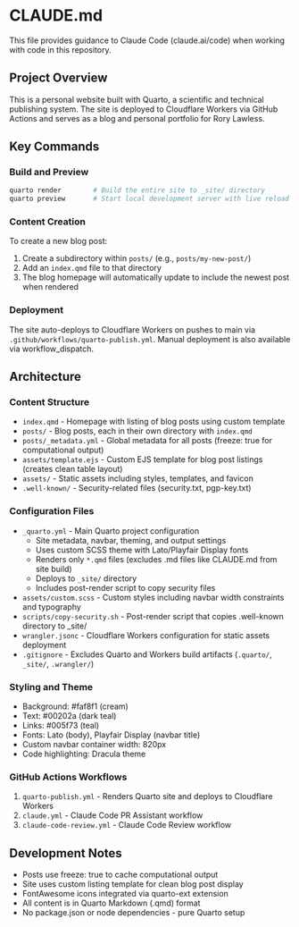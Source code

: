 # CLAUDE.md

This file provides guidance to Claude Code (claude.ai/code) when working with code in this repository.

## Project Overview

This is a personal website built with Quarto, a scientific and technical publishing system. The site is deployed to Cloudflare Workers via GitHub Actions and serves as a blog and personal portfolio for Rory Lawless.

## Key Commands

### Build and Preview
```bash
quarto render        # Build the entire site to _site/ directory
quarto preview       # Start local development server with live reload
```

### Content Creation
To create a new blog post:
1. Create a subdirectory within `posts/` (e.g., `posts/my-new-post/`)
2. Add an `index.qmd` file to that directory
3. The blog homepage will automatically update to include the newest post when rendered

### Deployment
The site auto-deploys to Cloudflare Workers on pushes to main via `.github/workflows/quarto-publish.yml`. Manual deployment is also available via workflow_dispatch.

## Architecture

### Content Structure
- `index.qmd` - Homepage with listing of blog posts using custom template
- `posts/` - Blog posts, each in their own directory with `index.qmd`
- `posts/_metadata.yml` - Global metadata for all posts (freeze: true for computational output)
- `assets/template.ejs` - Custom EJS template for blog post listings (creates clean table layout)
- `assets/` - Static assets including styles, templates, and favicon
- `.well-known/` - Security-related files (security.txt, pgp-key.txt)

### Configuration Files
- `_quarto.yml` - Main Quarto project configuration
  - Site metadata, navbar, theming, and output settings
  - Uses custom SCSS theme with Lato/Playfair Display fonts
  - Renders only `*.qmd` files (excludes .md files like CLAUDE.md from site build)
  - Deploys to `_site/` directory
  - Includes post-render script to copy security files
- `assets/custom.scss` - Custom styles including navbar width constraints and typography
- `scripts/copy-security.sh` - Post-render script that copies .well-known directory to _site/
- `wrangler.jsonc` - Cloudflare Workers configuration for static assets deployment
- `.gitignore` - Excludes Quarto and Workers build artifacts (`.quarto/`, `_site/`, `.wrangler/`)

### Styling and Theme
- Background: #faf8f1 (cream)
- Text: #00202a (dark teal)
- Links: #005f73 (teal)
- Fonts: Lato (body), Playfair Display (navbar title)
- Custom navbar container width: 820px
- Code highlighting: Dracula theme

### GitHub Actions Workflows
1. `quarto-publish.yml` - Renders Quarto site and deploys to Cloudflare Workers
2. `claude.yml` - Claude Code PR Assistant workflow 
3. `claude-code-review.yml` - Claude Code Review workflow

## Development Notes

- Posts use freeze: true to cache computational output
- Site uses custom listing template for clean blog post display
- FontAwesome icons integrated via quarto-ext extension
- All content is in Quarto Markdown (.qmd) format
- No package.json or node dependencies - pure Quarto setup